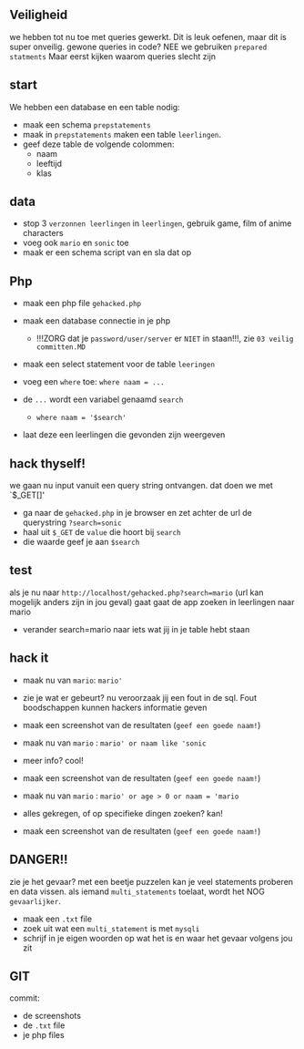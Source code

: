## Veiligheid

we hebben tot nu toe met queries gewerkt.
Dit is leuk oefenen, maar dit is super onveilig.
gewone queries in code? NEE
we gebruiken `prepared statments`
Maar eerst kijken waarom queries slecht zijn


## start

We hebben een database en een table nodig:
- maak een schema `prepstatements`
- maak in `prepstatements` maken een table `leerlingen`.
- geef deze table de volgende colommen:
    * naam
    * leeftijd
    * klas

## data
- stop 3 `verzonnen leerlingen` in `leerlingen`, gebruik game, film of anime characters
- voeg ook `mario` en `sonic` toe
- maak er een schema script van en sla dat op

## Php

- maak een php file `gehacked.php`
- maak een database connectie in je php
    * !!!ZORG dat je `password/user/server` er `NIET` in staan!!!, zie `03 veilig committen.MD`

- maak een select statement voor de table `leeringen`
- voeg een `where` toe: `where naam = ...`
- de `...` wordt een variabel genaamd `search`
    * `where naam = '$search'`
- laat deze een leerlingen die gevonden zijn weergeven

## hack thyself!

we gaan nu input vanuit een query string ontvangen. dat doen we met `$_GET[]'

- ga naar de `gehacked.php` in je browser en zet achter de url de querystring `?search=sonic`
- haal uit `$_GET` de `value` die hoort bij `search`
- die waarde geef je aan `$search`

## test

als je nu naar `http://localhost/gehacked.php?search=mario` (url kan mogelijk anders zijn in jou geval) gaat gaat de app zoeken in leerlingen naar mario

- verander search=mario naar iets wat jij in je table hebt staan

## hack it

- maak nu van `mario`: `mario'`
- zie je wat er gebeurt? nu veroorzaak jij een fout in de sql. Fout boodschappen kunnen hackers informatie geven
- maak een screenshot van de resultaten (`geef een goede naam!`)

- maak nu van `mario` : `mario' or naam like 'sonic`
- meer info? cool!
- maak een screenshot van de resultaten (`geef een goede naam!`)

- maak nu van `mario` : `mario' or age > 0 or naam = 'mario`
- alles gekregen, of op specifieke dingen zoeken? kan!
- maak een screenshot van de resultaten (`geef een goede naam!`)

## DANGER!!

zie je het gevaar? met een beetje puzzelen kan je veel statements proberen en data vissen.
als iemand `multi_statements` toelaat, wordt het NOG `gevaarlijker`.
- maak een `.txt` file
- zoek uit wat een `multi_statement` is met `mysqli`
- schrijf in je eigen woorden op wat het is en waar het gevaar volgens jou zit


## GIT

commit:
- de screenshots 
- de `.txt` file
- je php files